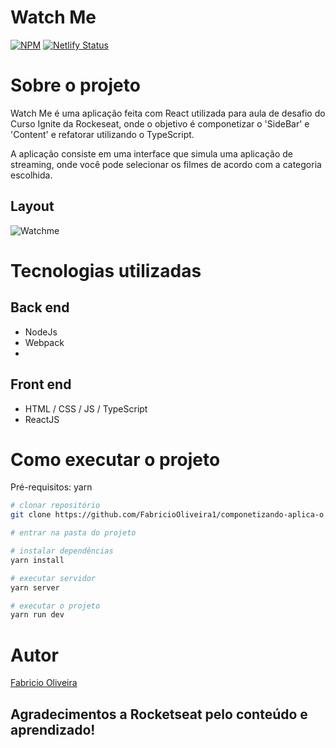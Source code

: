 # Watch Me 
[![NPM](https://img.shields.io/npm/l/react)](https://github.com/santosediego/dsdeliver-sds2/blob/main/LICENSE) 
[![Netlify Status](https://api.netlify.com/api/v1/badges/ab15e182-74db-4bed-acb2-23907fc2ed26/deploy-status)](https://app.netlify.com/sites/sds2diegosantos/deploys)

# Sobre o projeto

Watch Me é uma aplicação feita com React utilizada para aula de desafio do Curso Ignite da Rockeseat, onde o objetivo é componetizar o 'SideBar' e 'Content' e refatorar utilizando o TypeScript.

A aplicação consiste em uma interface que simula uma aplicação de streaming, onde você pode selecionar os filmes de acordo com a categoria escolhida.

## Layout
![Watchme](https://github.com/FabricioOliveira1/readMe--model/tree/main/assets/watchme.jpg)

# Tecnologias utilizadas
## Back end
- NodeJs
- Webpack
- 
## Front end
- HTML / CSS / JS / TypeScript
- ReactJS

# Como executar o projeto

Pré-requisitos: yarn

```bash
# clonar repositório
git clone https://github.com/FabricioOliveira1/componetizando-aplica-o.git

# entrar na pasta do projeto 

# instalar dependências
yarn install

# executar servidor
yarn server

# executar o projeto
yarn run dev
```


# Autor

[Fabricio Oliveira](https://www.linkedin.com/in/fabricioliveira-1/)

## Agradecimentos a Rocketseat pelo conteúdo e aprendizado!
